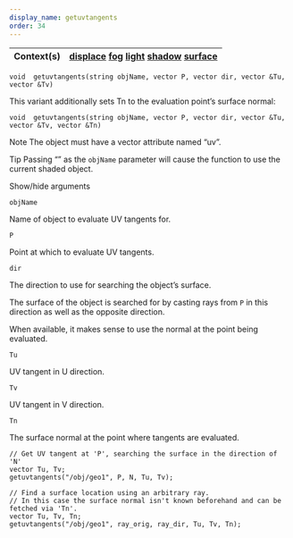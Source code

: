```yaml
---
display_name: getuvtangents
order: 34
---
```

| Context(s) | [displace](../contexts/displace.html)  [fog](../contexts/fog.html)  [light](../contexts/light.html)  [shadow](../contexts/shadow.html)  [surface](../contexts/surface.html) |
| --- | --- |

`void  getuvtangents(string objName, vector P, vector dir, vector &Tu, vector &Tv)`

This variant additionally sets Tn to the evaluation point’s surface normal:

`void  getuvtangents(string objName, vector P, vector dir, vector &Tu, vector &Tv, vector &Tn)`

Note
The object must have a vector attribute named “uv”.

Tip
Passing “” as the `objName` parameter will cause the function to use the current shaded object.

Show/hide arguments

`objName`

Name of object to evaluate UV tangents for.

`P`

Point at which to evaluate UV tangents.

`dir`

The direction to use for searching the object’s surface.

The surface of the object is searched for by casting rays from `P` in this direction as well as the opposite direction.

When available, it makes sense to use the normal at the point being evaluated.

`Tu`

UV tangent in U direction.

`Tv`

UV tangent in V direction.

`Tn`

The surface normal at the point where tangents are evaluated.

```vex
// Get UV tangent at 'P', searching the surface in the direction of 'N'
vector Tu, Tv;
getuvtangents("/obj/geo1", P, N, Tu, Tv);

```

```vex
// Find a surface location using an arbitrary ray.
// In this case the surface normal isn't known beforehand and can be fetched via 'Tn'.
vector Tu, Tv, Tn;
getuvtangents("/obj/geo1", ray_orig, ray_dir, Tu, Tv, Tn);

```
